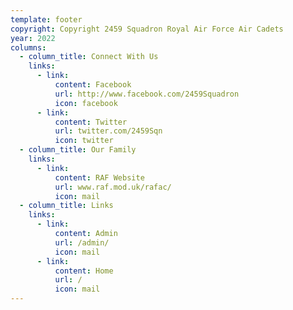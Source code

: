 ```yaml
---
template: footer
copyright: Copyright 2459 Squadron Royal Air Force Air Cadets
year: 2022
columns:
  - column_title: Connect With Us
    links:
      - link:
          content: Facebook
          url: http://www.facebook.com/2459Squadron
          icon: facebook
      - link:
          content: Twitter
          url: twitter.com/2459Sqn
          icon: twitter
  - column_title: Our Family
    links:
      - link:
          content: RAF Website
          url: www.raf.mod.uk/rafac/
          icon: mail
  - column_title: Links
    links:
      - link:
          content: Admin
          url: /admin/
          icon: mail
      - link:
          content: Home
          url: /
          icon: mail
---
```

